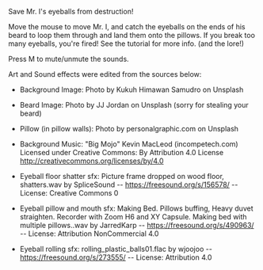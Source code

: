 Save Mr. I's eyeballs from destruction!

Move the mouse to move Mr. I, and catch the eyeballs on the ends of his beard to loop them through and land them onto the pillows. If you break too many eyeballs, you're fired! See the tutorial for more info. (and the lore!)

Press M to mute/unmute the sounds.


Art and Sound effects were edited from the sources below:

-  Background Image: Photo by Kukuh Himawan Samudro on Unsplash

- Beard Image: Photo by JJ Jordan on Unsplash (sorry for stealing your beard)

- Pillow (in pillow walls): Photo by personalgraphic.com on Unsplash

- Background Music:  "Big Mojo" Kevin MacLeod (incompetech.com) Licensed under Creative Commons: By Attribution 4.0 License  http://creativecommons.org/licenses/by/4.0

- Eyeball floor shatter sfx:  Picture frame dropped on wood floor, shatters.wav by SpliceSound -- https://freesound.org/s/156578/ -- License: Creative Commons 0

 - Eyeball pillow and mouth sfx:  Making Bed. Pillows buffing, Heavy duvet straighten. Recorder with Zoom H6 and XY Capsule. Making bed with multiple pillows..wav by JarredKarp -- https://freesound.org/s/490963/ -- License: Attribution NonCommercial 4.0

- Eyeball rolling sfx:  rolling_plastic_balls01.flac by wjoojoo -- https://freesound.org/s/273555/ -- License: Attribution 4.0
